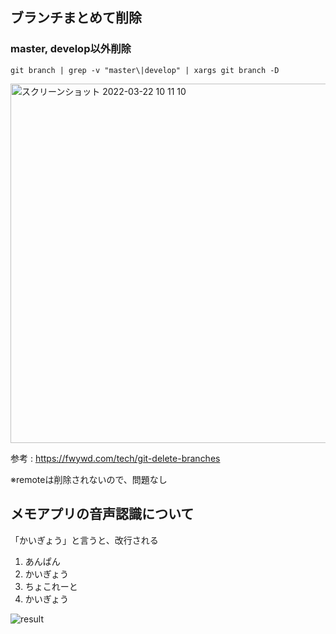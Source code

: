 ## ブランチまとめて削除

### master, develop以外削除

```
git branch | grep -v "master\|develop" | xargs git branch -D
```

<img width="575" alt="スクリーンショット 2022-03-22 10 11 10" src="https://user-images.githubusercontent.com/16571394/159387840-39958d2a-1821-401d-b01f-b6b283b82245.png">

参考 : https://fwywd.com/tech/git-delete-branches

※remoteは削除されないので、問題なし

## メモアプリの音声認識について

「かいぎょう」と言うと、改行される

1. あんぱん
2. かいぎょう
3. ちょこれーと
4. かいぎょう

![result](https://user-images.githubusercontent.com/16571394/159393016-09a216cd-5cdb-4b2e-b37c-cb3015f259b3.gif)

